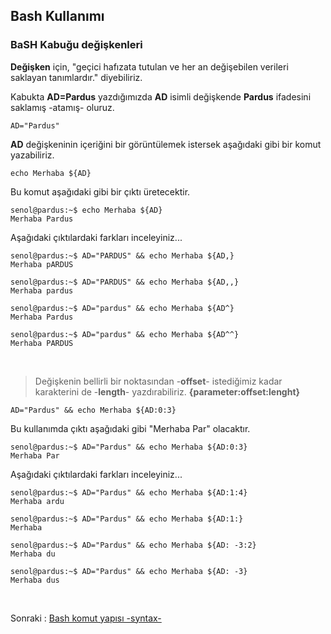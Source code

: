 ## Bash Kullanımı

### **BaSH Kabuğu değişkenleri**

**Değişken** için, "geçici hafızata tutulan ve her an değişebilen verileri  saklayan tanımlardır." diyebiliriz.

Kabukta **AD=Pardus** yazdığımızda **AD** isimli değişkende **Pardus** ifadesini saklamış -atamış- oluruz.

``` {.sh}
AD="Pardus" 
```

**AD** değişkeninin içeriğini bir görüntülemek istersek aşağıdaki gibi bir komut yazabiliriz.

``` {.sh}
echo Merhaba ${AD}
```

Bu komut aşağıdaki gibi bir çıktı üretecektir.

```
senol@pardus:~$ echo Merhaba ${AD}
Merhaba Pardus
```

Aşağıdaki çıktılardaki farkları inceleyiniz...

```
senol@pardus:~$ AD="PARDUS" && echo Merhaba ${AD,}
Merhaba pARDUS
```

```
senol@pardus:~$ AD="PARDUS" && echo Merhaba ${AD,,}
Merhaba pardus
```

```
senol@pardus:~$ AD="pardus" && echo Merhaba ${AD^}
Merhaba Pardus
```

```
senol@pardus:~$ AD="pardus" && echo Merhaba ${AD^^}
Merhaba PARDUS
```
</br>



>Değişkenin bellirli bir noktasından -**offset**- istediğimiz kadar karakterini de -**length**- yazdırabiliriz. **{parameter:offset:lenght}**

``` {.sh}
AD="Pardus" && echo Merhaba ${AD:0:3}
```

Bu kullanımda çıktı aşağıdaki gibi "Merhaba Par" olacaktır.
```
senol@pardus:~$ AD="Pardus" && echo Merhaba ${AD:0:3}
Merhaba Par
```

Aşağıdaki çıktılardaki farkları inceleyiniz...

```
senol@pardus:~$ AD="Pardus" && echo Merhaba ${AD:1:4}
Merhaba ardu
```

```
senol@pardus:~$ AD="Pardus" && echo Merhaba ${AD:1:}
Merhaba
```
```
senol@pardus:~$ AD="Pardus" && echo Merhaba ${AD: -3:2}
Merhaba du
```

```
senol@pardus:~$ AD="Pardus" && echo Merhaba ${AD: -3}
Merhaba dus
```


</br>

Sonraki : [Bash komut yapısı -syntax-](tr_komut-yapisi-.md)


